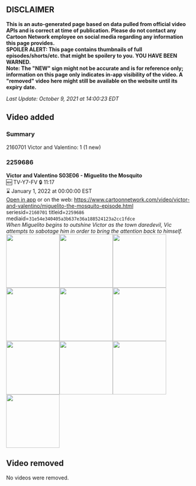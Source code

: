 ## DISCLAIMER
**This is an auto-generated page based on data pulled from official video APIs and is correct at time of publication. Please do not contact any Cartoon Network employee on social media regarding any information this page provides.**  
**SPOILER ALERT: This page contains thumbnails of full episodes/shorts/etc. that might be spoilery to you. YOU HAVE BEEN WARNED.**  
**Note: The "NEW" sign might not be accurate and is for reference only; information on this page only indicates in-app visibility of the video. A "removed" video here might still be available on the website until its expiry date.**  

_Last Update: October 9, 2021 at 14:00:23 EDT_
## Video added
### Summary
2160701 Victor and Valentino: 1 (1 new)  
### 2259686
**Victor and Valentino S03E06 - Miguelito the Mosquito**  
🆕 TV-Y7-FV 🔒 11:17  
⌛ January 1, 2022 at 00:00:00 EST  
[Open in app](https://cnvideo.sercomkc.org/redirector.html?type=cnapp&seriesid=2160701&titleid=2259686&mediaid=31e54e340405a3b637e36a188524123a2cc1fdce) or on the web: https://www.cartoonnetwork.com/video/victor-and-valentino/miguelito-the-mosquito-episode.html  
seriesid=`2160701` titleid=`2259686` mediaid=`31e54e340405a3b637e36a188524123a2cc1fdce`  
_When Miguelito begins to outshine Victor as the town daredevil, Vic attempts to sabotage him in order to bring the attention back to himself._  
<a href="https://s3.amazonaws.com/cartoonorchestrator/2259686_001_1280x720.jpg"><img src="https://s3.amazonaws.com/cartoonorchestrator/2259686_001_640x360.jpg" height="144px" /></a><a href="https://s3.amazonaws.com/cartoonorchestrator/2259686_002_1280x720.jpg"><img src="https://s3.amazonaws.com/cartoonorchestrator/2259686_002_640x360.jpg" height="144px" /></a><a href="https://s3.amazonaws.com/cartoonorchestrator/2259686_003_1280x720.jpg"><img src="https://s3.amazonaws.com/cartoonorchestrator/2259686_003_640x360.jpg" height="144px" /></a><a href="https://s3.amazonaws.com/cartoonorchestrator/2259686_004_1280x720.jpg"><img src="https://s3.amazonaws.com/cartoonorchestrator/2259686_004_640x360.jpg" height="144px" /></a><a href="https://s3.amazonaws.com/cartoonorchestrator/2259686_005_1280x720.jpg"><img src="https://s3.amazonaws.com/cartoonorchestrator/2259686_005_640x360.jpg" height="144px" /></a><a href="https://s3.amazonaws.com/cartoonorchestrator/2259686_006_1280x720.jpg"><img src="https://s3.amazonaws.com/cartoonorchestrator/2259686_006_640x360.jpg" height="144px" /></a><a href="https://s3.amazonaws.com/cartoonorchestrator/2259686_007_1280x720.jpg"><img src="https://s3.amazonaws.com/cartoonorchestrator/2259686_007_640x360.jpg" height="144px" /></a><a href="https://s3.amazonaws.com/cartoonorchestrator/2259686_008_1280x720.jpg"><img src="https://s3.amazonaws.com/cartoonorchestrator/2259686_008_640x360.jpg" height="144px" /></a><a href="https://s3.amazonaws.com/cartoonorchestrator/2259686_009_1280x720.jpg"><img src="https://s3.amazonaws.com/cartoonorchestrator/2259686_009_640x360.jpg" height="144px" /></a><a href="https://s3.amazonaws.com/cartoonorchestrator/2259686_010_1280x720.jpg"><img src="https://s3.amazonaws.com/cartoonorchestrator/2259686_010_640x360.jpg" height="144px" /></a>
## Video removed
No videos were removed.  
